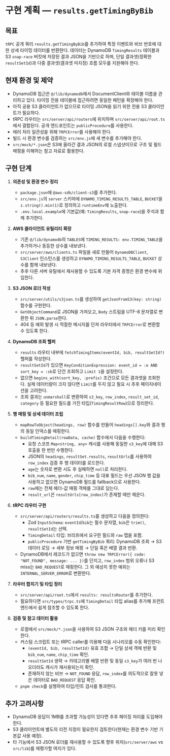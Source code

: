 # 구현 계획 — `results.getTimingByBib`

## 목표

`tRPC` 공개 쿼리 `results.getTimingByBib`를 추가하여 특정 이벤트와 비브 번호에 대한 상세 타이밍 데이터를 반환한다. 데이터는 DynamoDB `TimingResults` 테이블과 S3 `snap-race` 버킷에 저장된 결과 JSON을 기반으로 하며, 단일 결과셋(정확한 `resultSetId`)과 다중 결과셋(결과셋 미지정) 흐름 모두를 지원해야 한다.

## 현재 환경 및 제약

- DynamoDB 접근은 `@/lib/dynamodb`에서 DocumentClient와 테이블 이름을 관리하고 있다. 타이밍 전용 테이블에 접근하려면 동일한 패턴을 확장해야 한다.
- 아직 공용 S3 클라이언트가 없으므로 타이밍 JSON을 읽기 위한 전용 S3 클라이언트가 필요하다.
- tRPC 라우터는 `src/server/api/routers`에 위치하며 `src/server/api/root.ts`에서 결합된다. 공개 엔드포인트는 `publicProcedure`를 사용한다.
- 에러 처리 일관성을 위해 `TRPCError`를 사용해야 한다.
- 빌드 시 환경 변수를 검증하는 `src/env.js`에 새 변수를 추가해야 한다.
- `src/mock/*.json`은 S3에 올라간 결과 JSON의 로컬 스냅샷이므로 구조 및 필드 매핑을 이해하는 참고 자료로 활용한다.

## 구현 단계

1. **의존성 및 환경 변수 정리**
   - `package.json`에 `@aws-sdk/client-s3`를 추가한다.
   - `src/env.js`의 `server` 스키마에 `DYNAMO_TIMING_RESULTS_TABLE`, `BUCKET`을 `z.string().min(1)`로 정의하고 `runtimeEnv`에 노출한다.
   - `.env.local.example`에 기본값(예: `TimingResults`, `snap-race`)을 주석과 함께 추가한다.

2. **AWS 클라이언트 유틸리티 확장**
   - 기존 `@/lib/dynamodb`의 `TABLES`에 `TIMING_RESULTS: env.TIMING_TABLE`을 추가하거나 동등한 상수를 내보낸다.
   - `src/server/aws/clients.ts` 파일을 새로 만들어 `DynamoDBClient`, `S3Client` 인스턴스를 생성하고 `DYNAMO_TIMING_RESULTS_TABLE`, `BUCKET` 상수를 함께 내보낸다.
   - 추후 다른 서버 유틸에서 재사용할 수 있도록 기본 자격 증명은 환경 변수에 위임한다.

3. **S3 JSON 로더 작성**
   - `src/server/utils/s3json.ts`를 생성하여 `getJsonFromS3(key: string)` 함수를 구현한다.
   - `GetObjectCommand`로 JSON을 가져오고, `Body` 스트림을 UTF-8 문자열로 변환한 뒤 `JSON.parse`한다.
   - 404 등 예외 발생 시 적절한 메시지를 던져 라우터에서 `TRPCError`로 변환할 수 있도록 한다.

4. **DynamoDB 조회 헬퍼**
   - `results` 라우터 내부에 `fetchTimingItems(eventId, bib, resultSetId?)` 헬퍼를 작성한다.
   - `resultSetId`가 있으면 `KeyConditionExpression: event_id = :e AND sort_key = :sk`로 단건 조회하고 `Limit 1`을 설정한다.
   - 없으면 `begins_with(sort_key, :prefix)` 조건으로 모든 결과셋을 조회한다. 실제 데이터량이 크지 않다면 `Limit`를 두지 않고 필요 시 추후 페이지네이션을 고려한다.
   - 조회 결과는 `unmarshall`로 변환하여 `s3_key`, `row_index`, `result_set_id`, `category` 등 필요한 필드를 가진 타입(`TimingResultRow`)으로 정리한다.

5. **행 매핑 및 상세 데이터 조립**
   - `mapRowToObject(headings, row)` 함수를 만들어 `headings[].key`와 결과 행의 동일 인덱스를 매핑한다.
   - `buildTimingDetail(rowData, cache)` 함수에서 다음을 수행한다:
     - 요청 스코프 `Map<string, any>` 캐시를 사용해 동일한 `s3_key`에 대해 S3 호출을 한 번만 수행한다.
     - JSON의 `headings`, `resultSet.results`, `resultUrls`를 사용하여 `row_index` 검증 후 행 데이터를 로드한다.
     - `age`는 숫자로 변환 시도 후 실패하면 `null`로 처리한다.
     - `bib_num`, `name`, `gender`, `chip_time` 등 대표 필드는 우선 JSON 행 값을 사용하고 없으면 DynamoDB 필드를 fallback으로 사용한다.
     - `raw`에는 전체 헤더-값 매핑 객체를 그대로 담는다.
     - `result_url`은 `resultUrls[row_index]`가 존재할 때만 채운다.

6. **tRPC 라우터 구현**
   - `src/server/api/routers/results.ts`를 생성하고 다음을 정의한다:
     - Zod `InputSchema`: `eventId`/`bib`는 필수 문자열, `bib`은 `trim()`, `resultSetId`는 선택.
     - `TimingDetail` 타입: 브리프에서 요구한 필드와 `raw` 맵을 포함.
     - `publicProcedure` 기반 `getTimingByBib` 쿼리: DynamoDB 조회 → S3 데이터 로딩 → 세부 정보 매핑 → 단일 혹은 배열 결과 반환.
   - DynamoDB에서 레코드가 없으면 `throw new TRPCError({ code: "NOT_FOUND", message: ... })`를 던지고, `row_index` 범위 오류나 S3 miss는 `BAD_REQUEST`로 매핑한다. 그 외 예상치 못한 예외는 `INTERNAL_SERVER_ERROR`로 변환한다.

7. **라우터 합치기 및 타입 정리**
   - `src/server/api/root.ts`에서 `results: resultsRouter`를 추가한다.
   - 필요하다면 `src/types/trpc.ts`에 `TimingDetail` 타입 alias를 추가해 프런트엔드에서 쉽게 참조할 수 있도록 한다.

8. **검증 및 참고 데이터 활용**
   - 로컬에서 `src/mock/*.json`을 사용하여 S3 JSON 구조와 헤더 키를 미리 확인한다.
   - 커스텀 스크립트 또는 tRPC caller를 이용해 다음 시나리오를 수동 확인한다:
     - `(eventId, bib, resultSetId)` 유효 조합 → 단일 상세 객체 반환 및 `bib_num`, `name`, `chip_time` 확인.
     - `resultSetId` 생략 → 카테고리별 배열 반환 및 동일 `s3_key`가 여러 번 나오더라도 캐시가 재사용되는지 확인.
     - 존재하지 않는 비브 → `NOT_FOUND` 응답, `row_index`를 의도적으로 잘못 넣은 데이터로 `BAD_REQUEST` 응답 확인.
   - `pnpm check`를 실행하여 타입/린트 검사를 통과한다.

## 추가 고려사항

- DynamoDB 응답이 1MB를 초과할 가능성이 있다면 추후 페이징 처리를 도입해야 한다.
- S3 클라이언트에 별도의 리전 지정이 필요한지 검토한다(현재는 환경 변수 기반 기본값 사용 예정).
- 타 기능에서 S3 JSON 로더를 재사용할 수 있도록 향후 위치(`src/server/aws` vs `src/lib`)를 재평가할 여지가 있다.
